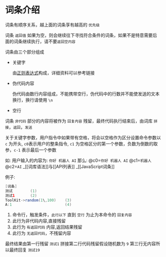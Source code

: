 # 词条介绍

词条有顺序关系，越上面的词条享有越高的 `优先级`

词条 `返回值` 如果为空，则会继续往下寻找符合条件的词条，如果不是特意需要后面的词条继续执行，请不要`返回空内容`

词条由三个部分组成

- 关键字

  由[正则表达式](https://www.runoob.com/java/java-regular-expressions.html])构成，详细资料可以参考链接

- 伪代码内容

  伪代码由数行内容组成，不能携带空行，伪代码中的行数并不能使发送的文本换行，换行请使用 `\n`

- 空行

词条 `非代码` 部分的内容将被作为 `回复内容` 残留，最终代码执行结束后，由词库 `拼接`，`返回`，`发送`

关于关键字参数，用户指令中如果带有空格，将会以空格作为区分设置命令参数以 `c` 为开头, `c0`表示用户的整条指令, `c1` 为空格区分的第一个参数，负数为倒数的取参，`c-1` 表示最后一个参数

如: 用户输入的内容为: `你好 机器人 AI` 那么: @c0=`你好 机器人 AI` @c1=`机器人` @c2=`AI`
_[[词库语法]]与[[API列表]]
_[[JavaScript词条]]

例子:

```java
[词条]
测试        (1)
测试1       (2)
ToolKit->random(1\,100)    (3)
A:1                        (4)
```

1.  命令行，触发条件，`此行以下` 直到 `空行` 为止为本命令的 `回复内容`
2.  此行为非代码内容,直接残留
3.  此行为 `有返回代码` 内容,返回结果残留
4.  此行为 `无返回代码`，不残留内容

最终结果由第一行残留 `测试1` 拼接第二行代码残留假设随机数为 `9` 第三行无内容所以最终回复 `测试19`
